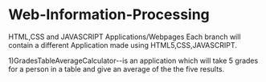 # Web-Information-Processing
HTML,CSS and JAVASCRIPT Applications/Webpages
Each branch will contain a different Application made using HTML5,CSS,JAVASCRIPT.

1)GradesTableAverageCalculator--is an application which will take 5 grades for a person in a table and give an average of the the five results. 
